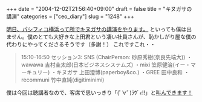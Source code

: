 +++
date = "2004-12-02T21:56:40+09:00"
draft = false
title = "キヌガサの講演"
categories = ["ceo_diary"]
slug = "1248"
+++

<a href="http://internetweek.jp/program/shosai.asp?progid=C10" target="_blank">明日、パシフィコ横浜って所でキヌガサの講演をやります。</a>
といっても僕は出ません。僕のとても大好きな上田君という凄い社員さんが、恥かしがり屋な僕の代わりにやってくださるそうです（多謝！）
これですこれ・・
<blockquote>15:10-16:50  セッション3: SNS (ChairPerson: 砂原秀樹(奈良先端大))
・wawawa 吉村圭太郎(日本ビジネスシステムズ)
・mixi        笠原健治(イー・マーキュリー)
・キヌガサ 上田澄博(paperboy&co.)
・GREE 田中良和
・recommuni   竹中直純(digitiminimi) </blockquote>
僕は今回は聴講者なので、客席で思いっきり「(ﾟ∀ﾟ)ﾗｳﾞｨ!!」と<a href="http://www.itmedia.co.jp/lifestyle/articles/0412/02/news048.html" target="_blank">叫んできます！</a>
